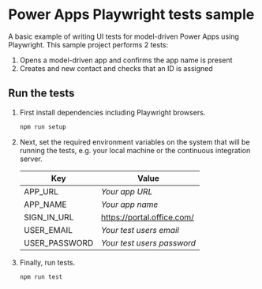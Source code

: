 # Power Apps Playwright tests sample

A basic example of writing UI tests for model-driven Power Apps using Playwright. This sample project performs 2 tests:

1. Opens a model-driven app and confirms the app name is present
2. Creates and new contact and checks that an ID is assigned

## Run the tests

1. First install dependencies including Playwright browsers.

    ```bash
    npm run setup
    ```

2. Next, set the required environment variables on the system that will be running the tests, e.g. your local machine or the continuous integration server.

    | Key           | Value                      |
    | ------------- | -------------------------- |
    | APP_URL       | _Your app URL_             |
    | APP_NAME      | _Your app name_            |
    | SIGN_IN_URL   | https://portal.office.com/ |
    | USER_EMAIL    | _Your test users email_    |
    | USER_PASSWORD | _Your test users password_ |

3. Finally, run tests.

    ```bash
    npm run test
    ```
